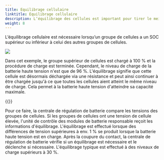 ```yaml
---
title: Equilibrage cellulaire
linktitle: Equilibrage cellulaire
description: L’équilibrage des cellules est important pour tirer le meilleur parti de la batterie.
weight: 8
---
```

<!-- markdownlint-disable MD033 -->

L’équilibrage cellulaire est nécessaire lorsqu’un groupe de cellules a un SOC supérieur ou inférieur à celui des autres groupes de cellules.

<img src="cellbalancing.drawio.svg" class="img-fluid">

Dans cet exemple, le groupe supérieur de cellules est chargé à 100 % et la procédure de charge est terminée.
Cependant, le niveau de charge de la batterie haute tension n'est que de 96 %. L'équilibrage signifie que cette cellule est désormais déchargée via une résistance et peut ainsi continuer à être chargée jusqu'à ce que toutes les cellules aient atteint le même niveau de charge. Cela permet à la batterie haute tension d'atteindre sa capacité maximale.

{{<evkxdisplayaddarticle />}}

Pour ce faire, la centrale de régulation de batterie compare les tensions des groupes de cellules. Si les groupes de cellules ont une tension de cellule élevée, l'unité de contrôle des modules de batterie responsable reçoit les informations d'équilibrage. L'équilibrage est effectué lorsque des différences de tension supérieures à env. 1 % se produit lorsque la batterie haute tension est en charge. Après la coupure du contact, la centrale de régulation de batterie vérifie si un équilibrage est nécessaire et le déclenche si nécessaire. L'équilibrage typique est effectué à des niveaux de charge supérieurs à 30 %.
